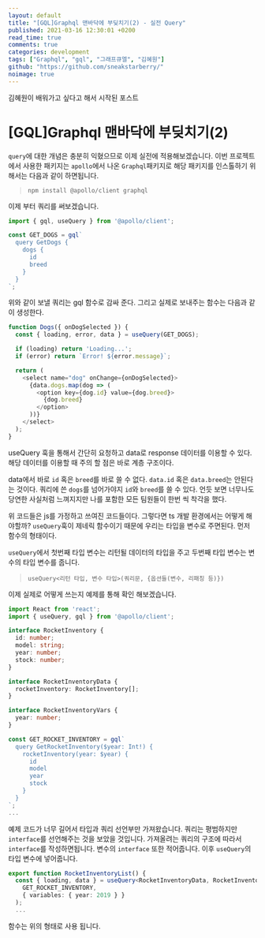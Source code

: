 ```yaml
---
layout: default
title: "[GQL]Graphql 맨바닥에 부딪치기(2) - 실전 Query"
published: 2021-03-16 12:30:01 +0200
read_time: true
comments: true
categories: development
tags: ["Graphql", "gql", "그래프큐엘", "김혜원"]
github: "https://github.com/sneakstarberry/"
noimage: true
---
```

김혜원이 배워가고 싶다고 해서 시작된 포스트
<!--more-->

# [GQL]Graphql 맨바닥에 부딪치기(2)
`query`에 대한 개념은 충분히 익혔으므로 이제 실전에 적용해보겠습니다. 이번 프로젝트에서 사용한 패키지는 `apollo`에서 나온 `Graphql`패키지로 해당 패키지를 인스톨하기 위해서는 다음과 같이 하면됩니다.
> `npm install @apollo/client graphql`

이제 부터 쿼리를 써보겠습니다.
```ts
import { gql, useQuery } from '@apollo/client';

const GET_DOGS = gql`
  query GetDogs {
    dogs {
      id
      breed
    }
  }
`;
```
위와 같이 보낼 쿼리는 gql 함수로 감싸 준다. 그리고 실제로 보내주는 함수는 다음과 같이 생성한다.

```ts
function Dogs({ onDogSelected }) {
  const { loading, error, data } = useQuery(GET_DOGS);

  if (loading) return 'Loading...';
  if (error) return `Error! ${error.message}`;

  return (
    <select name="dog" onChange={onDogSelected}>
      {data.dogs.map(dog => (
        <option key={dog.id} value={dog.breed}>
          {dog.breed}
        </option>
      ))}
    </select>
  );
}
```
useQuery 훅을 통해서 간단히 요청하고 data로 response 데이터를 이용할 수 있다. 해당 데이터를 이용할 때 주의 할 점은 바로 계층 구조이다.

data에서 바로 `id` 혹은 `breed`를 바로 쓸 수 없다. `data.id` 혹은 `data.breed`는 안된다는 것이다. 쿼리에 쓴 `dogs`를 넘어가야지 `id`와 `breed`를 쓸 수 있다. 언듯 보면 너무나도 당연한 사실처럼 느껴지지만 나를 포함한 모든 팀원들이 한번 씩 착각을 했다.

위 코드들은 js를 가정하고 쓰여진 코드들이다. 그렇다면 ts 개발 환경에서는 어떻게 해야할까? `useQuery`훅이 제네릭 함수이기 때문에 우리는 타입을 변수로 주면된다. 먼저 함수의 형태이다.

`useQuery`에서 첫번째 타입 변수는 리턴될 데이터의 타입을 주고 두번째 타입 변수는 변수의 타입 변수를 줍니다.
> `useQuery<리턴 타입, 변수 타입>(쿼리문, {옵션들(변수, 리패칭 등)})`   

이제 실제로 어떻게 쓰는지 예제를 통해 확인 해보겠습니다.

```ts
import React from 'react';
import { useQuery, gql } from '@apollo/client';

interface RocketInventory {
  id: number;
  model: string;
  year: number;
  stock: number;
}

interface RocketInventoryData {
  rocketInventory: RocketInventory[];
}

interface RocketInventoryVars {
  year: number;
}

const GET_ROCKET_INVENTORY = gql`
  query GetRocketInventory($year: Int!) {
    rocketInventory(year: $year) {
      id
      model
      year
      stock
    }
  }
`;
...
```
예제 코드가 너무 길어서 타입과 쿼리 선언부만 가져왔습니다. 쿼리는 평범하지만 `interface`를 선언해주는 것을 보았을 것입니다. 가져올려는 쿼리의 구조에 따라서 `interface`를 작성하면됩니다. 변수의 `interface` 또한 적어줍니다. 이후 `useQuery`의 타입 변수에 넣어줍니다.
```ts
export function RocketInventoryList() {
  const { loading, data } = useQuery<RocketInventoryData, RocketInventoryVars>(
    GET_ROCKET_INVENTORY,
    { variables: { year: 2019 } }
  );
  ...
```

함수는 위의 형태로 사용 됩니다.